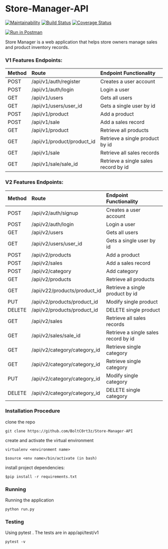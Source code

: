 # Store-Manager-API

[![Maintainability](https://api.codeclimate.com/v1/badges/348eef7a5f2e9c4300b6/maintainability)](https://codeclimate.com/github/BoltC0rt3z/Store-Manager-API/maintainability)
[![Build Status](https://travis-ci.org/BoltC0rt3z/Store-Manager-API.svg?branch=develop)](https://travis-ci.org/BoltC0rt3z/Store-Manager-API)
[![Coverage Status](https://coveralls.io/repos/github/BoltC0rt3z/Store-Manager-API/badge.svg?branch=ch-jwt-authentication-161483424)](https://coveralls.io/github/BoltC0rt3z/Store-Manager-API?branch=ch-jwt-authentication-161483424)


[![Run in Postman](https://run.pstmn.io/button.svg)](https://app.getpostman.com/run-collection/2d0065cf05d793676667)

Store Manager is a web application that helps store owners manage sales and product inventory
records.

### V1 Features Endpoints:
| Method | Route | Endpoint Functionality |
| :---         |     :---       |          :--- |
| POST   | /api/v1/auth/register     | Creates a user account    |
| POST     | /api/v1/auth/login        | Login a user      |
| GET     | /api/v1/users        | Gets all users     |
| GET     | /api/v1/users/user_id      |Gets a single user by id      |
| POST     | /api/v1/product        | Add a product      |
| POST     | /api/v1/sale        | Add a sales record      |
| GET     | /api/v1/product       | Retrieve all products     |
| GET     | /api/v1/product/product_id       | Retrieve a single product by id     |
| GET     | /api/v1/sale       | Retrieve all sales records    |
| GET     | /api/v1/sale/sale_id      | Retrieve a single sales record by id     |

### V2 Features Endpoints:
| Method | Route | Endpoint Functionality |
| :---         |     :---       |          :--- |
| POST   | /api/v2/auth/signup     | Creates a user account    |
| POST     | /api/v2/auth/login        | Login a user      |
| GET     | /api/v2/users        | Gets all users     |
| GET     | /api/v2/users/user_id      |Gets a single user by id      |
| POST     | /api/v2/products        | Add a product      |
| POST     | /api/v2/sales        | Add a sales record      |
| POST     | /api/v2/category       | Add category     |
| GET     | /api/v2/products       | Retrieve all products     |
| GET     | /api/v22/products/product_id       | Retrieve a single product by id     |
| PUT     | /api/v2/products/product_id       | Modify single product    |
| DELETE     | /api/v2/products/product_id       | DELETE single product    |
| GET     | /api/v2/sales       | Retrieve all sales records    |
| GET     | /api/v2/sales/sale_id      | Retrieve a single sales record by id     |
| GET     | /api/v2/category/category_id       | Retrieve single category    |
| GET     | /api/v2/category/category_id       | Retrieve single category    |
| PUT     | /api/v2/category/category_id       | Modify single category   |
| DELETE     | /api/v2/category/category_id       | DELETE single category    |


### Installation Procedure
clone the repo

``` 
git clone https://github.com/BoltC0rt3z/Store-Manager-API

```

create and activate the virtual environment

```
virtualenv <environment name>

```
```
$source <env name>/bin/activate (in bash)

```
install project dependencies:

```
$pip install -r requirements.txt

```
### Running
Running the application
```
python run.py

```
### Testing
Using pytest . The tests are in app/api/test/v1
```
pytest -v

